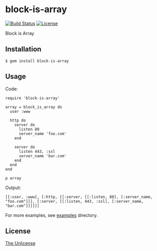 # block-is-array

[![Build Status](https://travis-ci.org/raviqqe/block-is-array.svg?branch=master)](https://travis-ci.org/raviqqe/block-is-array)
[![License](https://img.shields.io/badge/license-unlicense-lightgray.svg)](https://unlicense.org)

Block is Array

## Installation

```
$ gem install block-is-array
```

## Usage

Code:

```
require 'block-is-array'

array = block_is_array do
  user :www

  http do
    server do
      listen 80
      server_name 'foo.com'
    end

    server do
      listen 443, :ssl
      server_name 'bar.com'
    end
  end
end

p array
```

Output:

```
[[:user, :www], [:http, [[:server, [[:listen, 80], [:server_name, "foo.com"]]], [:server, [[:listen, 443, :ssl], [:server_name, "bar.com"]]]]]]
```

For more examples, see [examples](examples) directory.

## License

[The Unlicense](https://unlicense.org)
